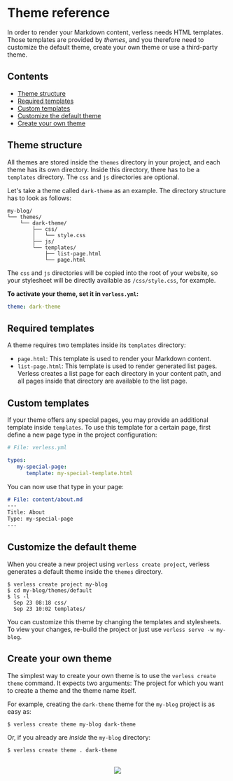 # Theme reference

In order to render your Markdown content, verless needs HTML templates. Those templates are provided by _themes_, and
you therefore need to customize the default theme, create your own theme or use a third-party theme.

## Contents

* [Theme structure](#theme-structure)
* [Required templates](#required-templates)
* [Custom templates](#custom-templates)
* [Customize the default theme](#customize-the-default-theme)
* [Create your own theme](#create-your-own-theme)

## Theme structure

All themes are stored inside the `themes` directory in your project, and each theme has its own directory. Inside this
directory, there has to be a `templates` directory. The `css` and `js` directories are optional.

Let's take a theme called `dark-theme` as an example. The directory structure has to look as follows:

```shell script
my-blog/
└── themes/
    └── dark-theme/
        ├── css/
        │   └── style.css
        ├── js/
        └── templates/
            ├── list-page.html
            └── page.html
```

The `css` and `js` directories will be copied into the root of your website, so your stylesheet will be directly
available as `/css/style.css`, for example.

**To activate your theme, set it in `verless.yml`:**

```yaml
theme: dark-theme
```

## Required templates

A theme requires two templates inside its `templates` directory:

* `page.html`: This template is used to render your Markdown content.
* `list-page.html`: This template is used to render generated list pages. Verless creates a list page for each
directory in your content path, and all pages inside that directory are available to the list page.

## Custom templates

If your theme offers any special pages, you may provide an additional template inside `templates`. To use this
template for a certain page, first define a new page type in the project configuration:

```yaml
# File: verless.yml

types:
   my-special-page:
      template: my-special-template.html
```

You can now use that type in your page:


```markdown
# File: content/about.md
---
Title: About
Type: my-special-page
---
```

## Customize the default theme

When you create a new project using `verless create project`, verless generates a default theme inside the `themes`
directory.

```shell script
$ verless create project my-blog
$ cd my-blog/themes/default
$ ls -l
  Sep 23 08:18 css/
  Sep 23 10:02 templates/
```

You can customize this theme by changing the templates and stylesheets. To view your changes, re-build the project or
just use `verless serve -w my-blog`.

## Create your own theme

The simplest way to create your own theme is to use the `verless create theme` command. It expects two arguments: The
project for which you want to create a theme and the theme name itself.

For example, creating the `dark-theme` theme for the `my-blog` project is as easy as:

```shell script
$ verless create theme my-blog dark-theme
```

Or, if you already are _inside_ the `my-blog` directory:

```shell script
$ verless create theme . dark-theme
```

<p align="center">
<br>
<a href="https://github.com/verless/verless"><img src="https://verless.dominikbraun.io/assets/img/icon-light.png"></a>
</p>
